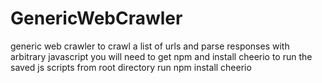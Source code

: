 # GenericWebCrawler
generic web crawler to crawl a list of urls and parse responses with arbitrary javascript 
you will need to get npm and install cheerio to run the saved js scripts
from root directory run
npm install cheerio
